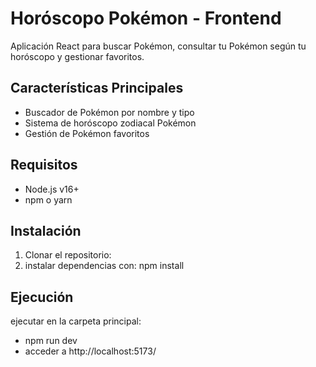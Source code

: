# Horóscopo Pokémon - Frontend

Aplicación React para buscar Pokémon, consultar tu Pokémon según tu horóscopo y gestionar favoritos.

## Características Principales

- Buscador de Pokémon por nombre y tipo
- Sistema de horóscopo zodiacal Pokémon
- Gestión de Pokémon favoritos

## Requisitos

- Node.js v16+
- npm o yarn

## Instalación

1. Clonar el repositorio:
2. instalar dependencias con: npm install

## Ejecución
ejecutar en la carpeta principal: 
- npm run dev
- acceder a http://localhost:5173/
